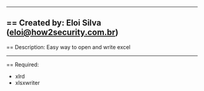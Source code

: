 ------------------------------------------------------------------------------------------------------------------
== Created by: Eloi Silva (eloi@how2security.com.br)
------------------------------------------------------------------------------------------------------------------
== Description:
Easy way to open and write excel

------------------------------------------------------------------------------------------------------------------
== Required:
  * xlrd
  * xlsxwriter

